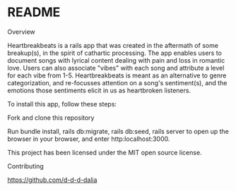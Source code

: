# README
Overview

Heartbreakbeats is a rails app that was created in the aftermath of some breakup(s), in the spirit of cathartic processing. The app enables users to document songs with lyrical content dealing with pain and loss in romantic love. Users can also associate "vibes" with each song and attribute a level for each vibe from 1-5. Heartbreakbeats is meant as an alternative to genre categorization, and re-focusses attention on a song's sentiment(s), and the emotions those sentiments elicit in us as heartbroken listeners.

To install this app, follow these steps:

Fork and clone this repository

Run bundle install, rails db:migrate, rails db:seed, rails server to open up the browser in your browser, and enter http:localhost:3000.

This project has been licensed under the MIT open source license.

Contributing

https://github.com/d-d-d-dalia

